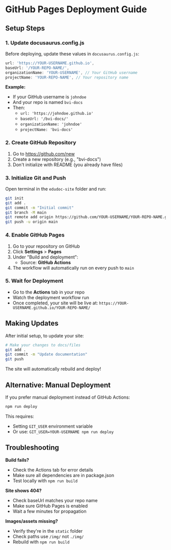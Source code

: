 # GitHub Pages Deployment Guide

## Setup Steps

### 1. Update docusaurus.config.js

Before deploying, update these values in `docusaurus.config.js`:

```javascript
url: 'https://YOUR-USERNAME.github.io',
baseUrl: '/YOUR-REPO-NAME/',
organizationName: 'YOUR-USERNAME', // Your GitHub username
projectName: 'YOUR-REPO-NAME', // Your repository name
```

**Example:**
- If your GitHub username is `johndoe`
- And your repo is named `bvi-docs`
- Then:
  - `url: 'https://johndoe.github.io'`
  - `baseUrl: '/bvi-docs/'`
  - `organizationName: 'johndoe'`
  - `projectName: 'bvi-docs'`

### 2. Create GitHub Repository

1. Go to https://github.com/new
2. Create a new repository (e.g., "bvi-docs")
3. Don't initialize with README (you already have files)

### 3. Initialize Git and Push

Open terminal in the `edudoc-site` folder and run:

```bash
git init
git add .
git commit -m "Initial commit"
git branch -M main
git remote add origin https://github.com/YOUR-USERNAME/YOUR-REPO-NAME.git
git push -u origin main
```

### 4. Enable GitHub Pages

1. Go to your repository on GitHub
2. Click **Settings** > **Pages**
3. Under "Build and deployment":
   - Source: **GitHub Actions**
4. The workflow will automatically run on every push to `main`

### 5. Wait for Deployment

- Go to the **Actions** tab in your repo
- Watch the deployment workflow run
- Once completed, your site will be live at:
  `https://YOUR-USERNAME.github.io/YOUR-REPO-NAME/`

## Making Updates

After initial setup, to update your site:

```bash
# Make your changes to docs/files
git add .
git commit -m "Update documentation"
git push
```

The site will automatically rebuild and deploy!

## Alternative: Manual Deployment

If you prefer manual deployment instead of GitHub Actions:

```bash
npm run deploy
```

This requires:
- Setting `GIT_USER` environment variable
- Or use: `GIT_USER=YOUR-USERNAME npm run deploy`

## Troubleshooting

**Build fails?**
- Check the Actions tab for error details
- Make sure all dependencies are in package.json
- Test locally with `npm run build`

**Site shows 404?**
- Check baseUrl matches your repo name
- Make sure GitHub Pages is enabled
- Wait a few minutes for propagation

**Images/assets missing?**
- Verify they're in the `static` folder
- Check paths use `/img/` not `./img/`
- Rebuild with `npm run build`
